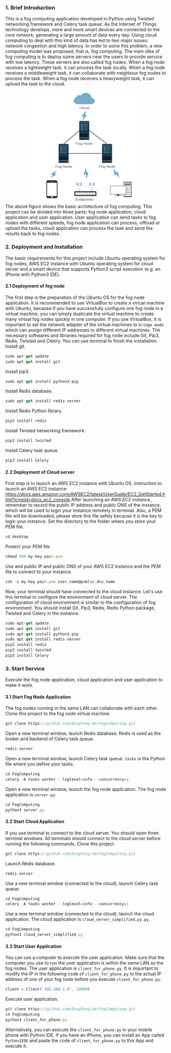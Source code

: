 ### 1. Brief Introduction
This is a fog computing application developed in Python using Twisted networking framework and Celery task queue.
As the Internet of Things technology develops, more and more smart devices are connected to the core network, generating a large amount of data every day. Using cloud computing to deal with this kind of data has led to two major issues: network congestion and high latency.
In order to solve this problem, a new computing model was proposed, that is, fog computing. The main idea of fog computing is to deploy some servers near the users to provide service with low latency. These servers are also called fog nodes.
When a fog node receives a lightweight task, it can process the task locally. When a fog node receives a middleweight task, it can collaborate with neighbour fog nodes to process the task. When a fog node receives a heavyweight task, it can upload the task to the cloud.
<div align=center><img width="350" height="350" src="https://github.com/Dongfeng-He/FogComputing/blob/master/venv/fogarch.png"/></div>
The above figure shows the basic architecture of fog computing. This project can be divided into three parts: fog node application, cloud application and user application. User application can send tasks to fog nodes with different speeds, fog node application can process, offload or upload the tasks, cloud application can process the task and send the results back to fog nodes.

### 2. Deployment and Installation
The basic requirements for this project include Ubuntu operating system for fog nodes, AWS EC2 instance with Ubuntu operating system for cloud server and a smart device that supports Python3 script execution (e.g. an iPhone with Python3 IDE).

#### 2.1 Deployment of fog node
The first step is the preparation of the Ubuntu OS for the fog node application. It is recommended to use VirtualBox to create a virtual machine with Ubuntu, because if you have successfully configure one fog node in a virtual machine, you can simply duplicate the virtual machine to create many virtual fog nodes quickly in one computer. If you use VirtualBox, it is important to set the network adapter of the virtual machines to `bridge mode` which can assign different IP addresses to different virtual machines.
The necessary softwares and libraries required for fog node include Git, Pip3, Redis, Twisted and Celery. You can use terminal to finish the installation.
Install git.
```javascript
sudo apt-get update
sudo apt-get install git
```
Install pip3.
```javascript
sudo apt-get install python3-pip
```
Install Redis database.
```javascript
sudo apt-get install redis-server
```
Install Redis Python library.
```javascript
pip3 install redis
```
Install Twisted networking framework.
```javascript
pip3 install twisted
```
Install Celery task queue.
```javascript
pip3 install Celery
```

#### 2.2 Deployment of Cloud server
First step is to launch an AWS EC2 instance with Ubuntu OS.
Instruction to launch an AWS EC2 instance: https://docs.aws.amazon.com/AWSEC2/latest/UserGuide/EC2_GetStarted.html?icmpid=docs_ec2_console
After launching an AWS EC2 instance, remember to record the public IP address and public DNS of the instance, which will be used to login your instance remotely in terminal. Also,  a PEM file will be downloaded, please store this file safely because it is the key to login your instance.
Set the directory to the folder where you store your PEM file.
```javascript
cd desktop
```
Protect your PEM file.
```javascript
chmod 400 my-key-pair.pem
```
Use and public IP and public DNS of your AWS EC2 instance and the PEM file to connect to your instance.
```javascript
ssh -i my-key-pair.pem user_name@public_dns_name
```
Now, your terminal should have connected to the cloud instance. Let's use this terminal to configure the environment of cloud server.
The configuration of cloud environment is similar to the configuration of fog environment.  You should install Git, Pip3, Redis, Redis Python package, Twisted and Celery in the instance.
```javascript
sudo apt-get update
sudo apt-get install git
sudo apt-get install python3-pip
sudo apt-get install redis-server
pip3 install redis
pip3 install twisted
pip3 install Celery
```

### 3. Start Service
Execute the fog node application, cloud application and user application to make it work.

#### 3.1 Start Fog Node Application
The fog nodes running in the same LAN can collaborate with each other.
Clone this project to the fog node virtual machine.
```javascript
git clone https://github.com/Dongfeng-He/FogComputing.git
```
Open a new terminal window, launch Redis database. Redis is used as the broker and backend of Celery task queue.
```javascript
redis-server
```
Open a new terminal window, launch Celery task queue. `tasks` is the Python file where you define your tasks.
```javascript
cd FogComputing
celery -A tasks worker --loglevel=info --concurrency=1
```
Open a new terminal window, launch the fog node application. The fog node application is `server.py`.
```javascript
cd FogComputing
python3 server.py
```
#### 3.2 Start Cloud Application
If you use terminal to connect to the cloud server. You should open three terminal windows. All terminals should connect to the cloud server before running the following commands.
Clone this project.
```javascript
git clone https://github.com/Dongfeng-He/FogComputing.git
```
Launch Redis database.
```javascript
redis-server
```
Use a new terminal window (connected to the cloud), launch Celery task queue.
```javascript
cd FogComputing
celery -A tasks worker --loglevel=info --concurrency=1
```
Use a new terminal window (connected to the cloud), launch the cloud application. The cloud application is `cloud_server_simplified.py.py`.
```javascript
cd FogComputing
python3 cloud_server_simplified.py
```
#### 3.3 Start User Application
You can use a computer to execute the user application. Make sure that the computer you use to run the user application is within the same LAN as the fog nodes. The user application is `client_for_phone.py`. It is important to modify the IP in the following code of `client_for_phone.py` to the actual IP address of one of your fog node before you execute `client_for_phone.py`.
```javascript
client = Client('192.168.1.9', 10000)
```
Execute user application.
```javascript
git clone https://github.com/Dongfeng-He/FogComputing.git
cd FogComputing
python3 client_for_phone.py
```
Alternatively, you can execute the `client_for_phone.py` in your mobile phone with Python IDE. If you have an iPhone, you can install an App called `Python3IDE` and paste the code of `client_for_phone.py` to this App and execute it.







